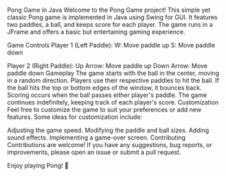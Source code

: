 Pong Game in Java
Welcome to the Pong Game project! This simple yet classic Pong game is implemented in Java using Swing for GUI. It features two paddles, a ball, and keeps score for each player. The game runs in a JFrame and offers a basic but entertaining gaming experience.

Game Controls
Player 1 (Left Paddle):
W: Move paddle up
S: Move paddle down

Player 2 (Right Paddle):
Up Arrow: Move paddle up
Down Arrow: Move paddle down
Gameplay
The game starts with the ball in the center, moving in a random direction.
Players use their respective paddles to hit the ball.
If the ball hits the top or bottom edges of the window, it bounces back.
Scoring occurs when the ball passes either player's paddle.
The game continues indefinitely, keeping track of each player's score.
Customization
Feel free to customize the game to suit your preferences or add new features. Some ideas for customization include:

Adjusting the game speed.
Modifying the paddle and ball sizes.
Adding sound effects.
Implementing a game-over screen.
Contributing
Contributions are welcome! If you have any suggestions, bug reports, or improvements, please open an issue or submit a pull request.


Enjoy playing Pong! 🏓
